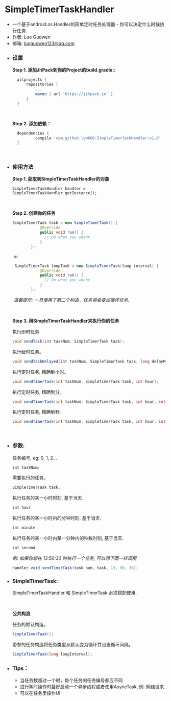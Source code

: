 # SimpleTimerTaskHandler
- 一个基于android.os.Handler的简单定时任务处理器 - 你可以决定什么时候执行任务.
- 作者: Luo Guowen 
- 邮箱: <a href="#">luoguowen123@qq.com</a>

* ### 设置

  **Step 1. 添加JitPack到你的Project的build.gradle::**

  ```groovy
  	allprojects {
  		repositories {
  			...
  			maven { url 'https://jitpack.io' }
  		}
  	}
  ```

  ​

  **Step 2. 添加依赖：**

  ```groovy
  	dependencies {
  	        compile 'com.github.lgw666:SimpleTimerTaskHandler:v1.0'
  	}
  ```

  ​



* ### 使用方法

     **Step 1. 获取到SimpleTimerTaskHandler的对象**

     `SimpleTimerTaskHandler handler = SimpleTimerTaskHandler.getInstance();`

     ​

     **Step 2. 创建你的任务**

     ```Java
     SimpleTimerTask task = new SimpleTimerTask() {
                 @Override
                 public void run() {
                   // Do what you whant
                 }
             };
     ```

     ​	or

     ```Java
      SimpleTimerTask loopTask = new SimpleTimerTask(loop interval) {
                 @Override
                 public void run() {
                   // Do what you whant
                 }
             };
     ```

     ​	*温馨提示: 一旦使用了第二个构造，任务将会变成循环任务.*

     ​

     **Step 3. 用SimpleTimerTaskHandler来执行你的任务**

     执行即时任务

     ```Java
     void sendTask(int taskNum, SimpleTimerTask task); 
     ```

     执行延时任务。

     ```java
     void sendTaskDelayed(int taskNum, SimpleTimerTask task, long delayMillis);
     ```

     执行定时任务, 精确到小时。

     ```java
     void sendTimerTask(int taskNum, SimpleTimerTask task, int hour); 
     ```

     执行定时任务, 精确到分。

     ```java
     void sendTimerTask(int taskNum, SimpleTimerTask task, int hour, int minute); 
     ```

     执行定时任务, 精确到秒。
     ```java
     void sendTimerTask(int taskNum, SimpleTimerTask task, int hour, int minute, int second); 
     ```

     ​

* ### 参数: 

   任务编号, eg: 0, 1, 2...

   ```Java
   int taskNum;
   ```

   需要执行的任务。

   ```java
   SimpleTimerTask task;
   ```

   执行任务的某一小时时刻, 基于当天.

   ```java
   int hour
   ```
   执行任务的某一小时内的分钟时刻, 基于当天.

   ```java
   int minute
   ```

   执行任务的某一小时内某一分钟内的秒数时刻, 基于当天.

   ```java
   int second
   ```

   *例: 如果你想在 13:50:30 时执行一个任务, 可以想下面一样调用*

   ```java
   handler.void sendTimerTask(task num, task, 13, 50, 30);
   ```

* ### SimpleTimerTask:

   SimpleTimerTaskHandler 和 SimpleTimerTask 必须搭配使用.

   ​

   **公共构造**

   任务的默认构造。

   ```Java
   SimpleTimerTask();
   ```


   带参的任务构造将任务类型从默认变为循环并设置循环间隔。

   ```Java
   SimpleTimerTask(long loopInterval);
   ```

      



* ### Tips：

  - 当任务数超过一个时，每个任务的任务编号都应不同
  - 进行耗时操作时最好启动一个异步线程或者使用AsyncTask, 例: 网络请求.
  - 可以在任务里操作UI
